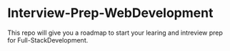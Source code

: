 # Interview-Prep-WebDevelopment


This repo will give you a roadmap to start your learing and intreview prep for Full-StackDevelopment.
